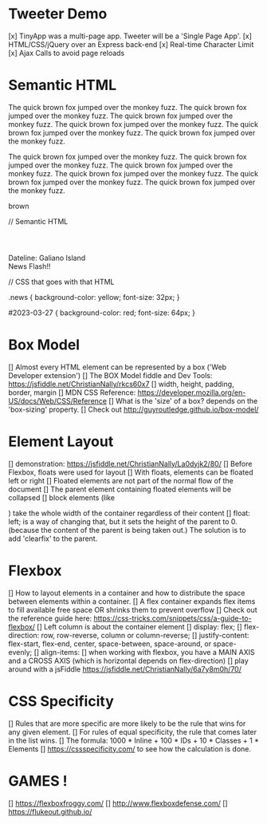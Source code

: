 # Tweeter Demo

[x] TinyApp was a multi-page app. Tweeter will be a 'Single Page App'.
[x] HTML/CSS/jQuery over an Express back-end
[x] Real-time Character Limit
[x] Ajax Calls to avoid page reloads

# Semantic HTML

<div></div>

<p>The quick <span class="extra">brown</span> fox jumped over the monkey fuzz. The quick brown fox jumped over the monkey fuzz. The quick brown fox jumped over the monkey fuzz. The quick brown fox jumped over the monkey fuzz. The quick brown fox jumped over the monkey fuzz. The quick brown fox jumped over the monkey fuzz.</p>


<p>The quick <span>brown</span> fox jumped over the monkey fuzz. The quick brown fox jumped over the monkey fuzz. The quick brown fox jumped over the monkey fuzz. The quick brown fox jumped over the monkey fuzz. The quick brown fox jumped over the monkey fuzz. The quick brown fox jumped over the monkey fuzz.</p>


<span>brown</span>


// Semantic HTML

<header></header>
<main>
  <article class="news">Dateline: Galiano Island</article>
  <article id="2023-03-27">News Flash!!</article>
</main>
<footer></footer>



// CSS that goes with that HTML

.news {
  background-color: yellow;
  font-size: 32px;
}

#2023-03-27 {
  background-color: red;
  font-size: 64px;
}



# Box Model

[] Almost every HTML element can be represented by a box ('Web Developer extension')
[] The BOX Model fiddle and Dev Tools: https://jsfiddle.net/ChristianNally/rkcs60x7
[] width, height, padding, border, margin
[] MDN CSS Reference: https://developer.mozilla.org/en-US/docs/Web/CSS/Reference
[] What is the 'size' of a box? depends on the 'box-sizing' property.
[] Check out http://guyroutledge.github.io/box-model/

# Element Layout

[] demonstration: https://jsfiddle.net/ChristianNally/La0dyjk2/80/
[] Before Flexbox, floats were used for layout
[] With floats, elements can be floated left or right
[] Floated elements are not part of the normal flow of the document
[] The parent element containing floated elements will be collapsed
[] block elements (like <div>) take the whole width of the container regardless of their content
[] float: left; is a way of changing that, but it sets the height of the parent to 0.
(because the content of the parent is being taken out.) The solution is to add 'clearfix' to the parent.

# Flexbox

[] How to layout elements in a container and how to distribute the space between elements within a container.
[] A flex container expands flex items to fill available free space OR shrinks them to prevent overflow
[] Check out the reference guide here: https://css-tricks.com/snippets/css/a-guide-to-flexbox/
[] Left column is about the container element
[] display: flex;
[] flex-direction: row, row-reverse, column or column-reverse;
[] justify-content: flex-start, flex-end, center, space-between, space-around, or space-evenly;
[] align-items: 
[] when working with flexbox, you have a MAIN AXIS and a CROSS AXIS
   (which is horizontal depends on flex-direction)
[] play around with a jsFiddle https://jsfiddle.net/ChristianNally/6a7y8m0h/70/

# CSS Specificity

[] Rules that are more specific are more likely to be the rule that wins for any given element.
[] For rules of equal specificity, the rule that comes later in the list wins.
[] The formula: 1000 * Inline + 100 * IDs + 10 * Classes + 1 * Elements
[] https://cssspecificity.com/ to see how the calculation is done.

# GAMES !

[] https://flexboxfroggy.com/
[] http://www.flexboxdefense.com/
[] https://flukeout.github.io/
